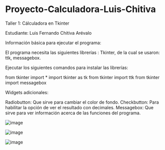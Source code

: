 # Proyecto-Calculadora-Luis-Chitiva
Taller 1: Cálculadora en Tkinter

Estudiante: Luis Fernando Chitiva Arévalo

Información básica para ejecutar el programa:

El programa necesita las siguientes librerías : Tkinter, de la cual se usaron: ttk, messagebox.

Ejecutar los siguientes comandos para instalar las librerías:

from tkinter import *
import tkinter as tk
from tkinter import ttk
from tkinter import messagebox

Widgets adicionales:

Radiobutton: Que sirve para cambiar el color de fondo.
Checkbutton: Para habilitar la opción de ver el resultado con decimales.
Messagebox: Que sirve para ver información acerca de las funciones del programa.

![image](https://user-images.githubusercontent.com/72529907/99155811-66ae3500-2689-11eb-8e5d-f5d2e928ac19.png)

![image](https://user-images.githubusercontent.com/72529907/99155823-88a7b780-2689-11eb-8cec-7444cd6f88c6.png)

![image](https://user-images.githubusercontent.com/72529907/99155845-b42aa200-2689-11eb-893e-cb5fe80b12ae.png)
